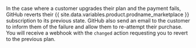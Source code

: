 In the case where a customer upgrades their plan and the payment fails, GitHub reverts their {{ site.data.variables.product.prodname_marketplace }} subscription to its previous state. GitHub also send an email to the customer to inform them of the failure and allow them to re-attempt their purchase. You will receive a webhook with the `changed` action requesting you to revert to the previous plan.
